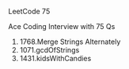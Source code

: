 LeetCode 75

Ace Coding Interview with 75 Qs


1. 1768.Merge Strings Alternately
2. 1071.gcdOfStrings
3. 1431.kidsWithCandies